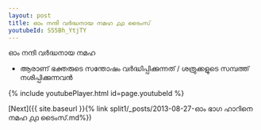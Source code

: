 ```yaml
---
layout: post
title: ഓം നന്ദി വർദ്ധനായ നമഹ ൧൧ ടൈംസ്
youtubeId: S55Bh_YtjTY
---
```

 
 
 ഓം നന്ദി വർദ്ധനായ നമഹ 
 
 -  ആരാണ് ഭക്തരുടെ സന്തോഷം വർദ്ധിപ്പിക്കുന്നത് / ശത്രുക്കളുടെ സമ്പത്ത് നശിപ്പിക്കുന്നവൻ 
 
  
 
  
 
 
 
 
 
 


{% include youtubePlayer.html id=page.youtubeId %}
 
[Next]({{ site.baseurl }}{% link  split1/_posts/2013-08-27-ഓം ഭാഗ ഹാറിനെ നമഹ ൧൧ ടൈംസ്.md%})
 
